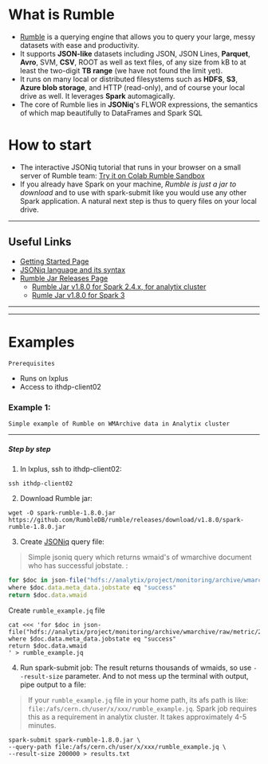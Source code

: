 # What is Rumble

- [Rumble](https://rumble.readthedocs.io) is a querying engine that allows you to query your large, messy datasets with ease and productivity.
- It supports **JSON-like** datasets including JSON, JSON Lines, **Parquet**, **Avro**, SVM, **CSV**, ROOT as well as text files, of any size from kB to at least the two-digit **TB range** (we have not found the limit yet).
- It runs on many local or distributed filesystems such as **HDFS**, **S3**, **Azure blob storage**, and HTTP (read-only), and of course your local drive as well. It leverages **Spark** automagically.
- The core of Rumble lies in **JSONiq**'s FLWOR expressions, the semantics of which map beautifully to DataFrames and Spark SQL

# How to start
- The interactive JSONiq tutorial that runs in your browser on a small server of Rumble team: [Try it on Colab Rumble Sandbox](https://colab.research.google.com/github/RumbleDB/rumble/blob/master/RumbleSandbox.ipynb)
- If you already have Spark on your machine, *Rumble is just a jar to download* and to use with spark-submit like you would use any other Spark application. A natural next step is thus to query files on your local drive.

***


## Useful Links

- [Getting Started Page](https://rumble.readthedocs.io/en/latest/Getting%20started/)
- [JSONiq language and its syntax](https://rumble.readthedocs.io/en/latest/JSONiq/)
- [Rumble Jar Releases Page]()
    - [Rumble Jar v1.8.0 for Spark 2.4.x, for analytix cluster](https://github.com/RumbleDB/rumble/releases/download/v1.8.0/spark-rumble-1.8.0.jar)
    - [Rumle Jar v1.8.0 for Spark 3](https://github.com/RumbleDB/rumble/releases/download/v1.8.0/spark-rumble-1.8.0-for-spark-3.jar)


---
---

# Examples

`Prerequisites`
- Runs on lxplus
- Access to ithdp-client02

### Example 1:

`Simple example of Rumble on WMArchive data in Analytix cluster`

---

##### Step by step

1. In lxplus, ssh to ithdp-client02:
```console
ssh ithdp-client02
```

2. Download Rumble jar:

```console
wget -O spark-rumble-1.8.0.jar https://github.com/RumbleDB/rumble/releases/download/v1.8.0/spark-rumble-1.8.0.jar
```

3. Create [JSONiq](https://rumble.readthedocs.io/en/latest/JSONiq/) query file:
> Simple jsoniq query which returns wmaid's of wmarchive document who has successful jobstate.
:
```js
for $doc in json-file("hdfs://analytix/project/monitoring/archive/wmarchive/raw/metric/2020/09/15/")
where $doc.data.meta_data.jobstate eq "success"
return $doc.data.wmaid
```

Create `rumble_example.jq` file
```console
cat <<< 'for $doc in json-file("hdfs://analytix/project/monitoring/archive/wmarchive/raw/metric/2020/09/15/")
where $doc.data.meta_data.jobstate eq "success"
return $doc.data.wmaid
' > rumble_example.jq
```

4. Run spark-submit job:
The result returns thousands of wmaids, so use `--result-size` parameter. And to not mess up the terminal with output, pipe output to a file:
> If your `rumble_example.jq` file in your home path, its afs path is like: `file:/afs/cern.ch/user/x/xxx/rumble_example.jq`. Spark job requires this as a requirement in analytix cluster. It takes approximately 4-5 minutes.

```console
spark-submit spark-rumble-1.8.0.jar \
--query-path file:/afs/cern.ch/user/x/xxx/rumble_example.jq \
--result-size 200000 > results.txt
```


